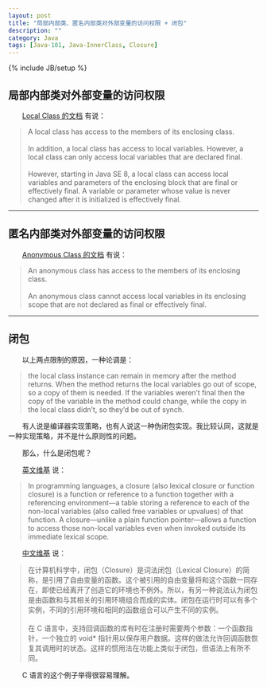 ```yaml
---
layout: post
title: "局部内部类、匿名内部类对外部变量的访问权限 + 闭包"
description: ""
category: Java
tags: [Java-101, Java-InnerClass, Closure]
---
```

{% include JB/setup %}

## 局部内部类对外部变量的访问权限

　　[Local Class 的文档](http://docs.oracle.com/javase/tutorial/java/javaOO/localclasses.html) 有说：

> A local class has access to the members of its enclosing class.  
> <br/>
> In addition, a local class has access to local variables. However, a local class can only access local variables that are declared final.  
> <br/>
> However, starting in Java SE 8, a local class can access local variables and parameters of the enclosing block that are final or effectively final. A variable or parameter whose value is never changed after it is initialized is effectively final.

---

## 匿名内部类对外部变量的访问权限

　　[Anonymous Class 的文档](http://docs.oracle.com/javase/tutorial/java/javaOO/anonymousclasses.html#accessing) 有说：

> An anonymous class has access to the members of its enclosing class.  
> <br/>
> An anonymous class cannot access local variables in its enclosing scope that are not declared as final or effectively final.

---

## 闭包

　　以上两点限制的原因，一种论调是：

> the local class instance can remain in memory after the method returns. When the method returns the local variables go out of scope, so a copy of them is needed. If the variables weren’t final then the copy of the variable in the method could change, while the copy in the local class didn’t, so they’d be out of synch. 

　　有人说是编译器实现策略，也有人说这一种伪闭包实现。我比较认同，这就是一种实现策略，并不是什么原则性的问题。  

　　那么，什么是闭包呢？  

　　[英文维基](http://en.wikipedia.org/wiki/Closure_%28computer_science%29) 说：

> In programming languages, a closure (also lexical closure or function closure) is a function or reference to a function together with a referencing environment—a table storing a reference to each of the non-local variables (also called free variables or upvalues) of that function. A closure—unlike a plain function pointer—allows a function to access those non-local variables even when invoked outside its immediate lexical scope.

　　[中文维基](http://zh.wikipedia.org/zh/%E9%97%AD%E5%8C%85_%28%E8%AE%A1%E7%AE%97%E6%9C%BA%E7%A7%91%E5%AD%A6%29) 说：

> 在计算机科学中，闭包（Closure）是词法闭包（Lexical Closure）的简称，是引用了自由变量的函数。这个被引用的自由变量将和这个函数一同存在，即使已经离开了创造它的环境也不例外。所以，有另一种说法认为闭包是由函数和与其相关的引用环境组合而成的实体。闭包在运行时可以有多个实例，不同的引用环境和相同的函数组合可以产生不同的实例。  
> <br/>
> 在 C 语言中，支持回调函数的库有时在注册时需要两个参数：一个函数指针，一个独立的 void* 指针用以保存用户数据。这样的做法允许回调函数恢复其调用时的状态。这样的惯用法在功能上类似于闭包，但语法上有所不同。

　　C 语言的这个例子举得很容易理解。